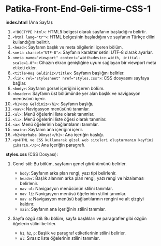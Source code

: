 # Patika-Front-End-Geli-tirme-CSS-1

**index.html** (Ana Sayfa):

1. `<!DOCTYPE html>`: HTML5 belgesi olarak sayfanın başladığını belirtir.
2. `<html lang="tr">`: HTML belgesinin başladığını ve sayfanın Türkçe dilini kullandığını belirtir.
3. `<head>`: Sayfanın başlık ve meta bilgilerini içeren bölüm.
4. `<meta charset="UTF-8">`: Sayfanın karakter setini UTF-8 olarak ayarlar.
5. `<meta name="viewport" content="width=device-width, initial-scale=1.0">`: Cihazın ekran genişliğine uyum sağlayan bir viewport meta etiketi ekler.
6. `<title>Hoş Geldiniz</title>`: Sayfanın başlığını belirler.
7. `<link rel="stylesheet" href="styles.css">`: CSS dosyasını sayfaya bağlar.
8. `<body>`: Sayfanın görsel içeriğini içeren bölüm.
9. `<header>`: Sayfanın üst bölümünde yer alan başlık ve navigasyon menüsünü içerir.
10. `<h1>Hoş Geldiniz</h1>`: Sayfanın başlığı.
11. `<nav>`: Navigasyon menüsünü tanımlar.
12. `<ul>`: Menü öğelerini liste olarak tanımlar.
13. `<li>`: Menü öğelerini liste öğesi olarak tanımlar.
14. `<a>`: Menü öğelerinin bağlantılarını tanımlar.
15. `<main>`: Sayfanın ana içeriğini içerir.
16. `<h2>Merhaba Dünya!</h2>`: Ana içeriğin başlığı.
17. `<p>HTML ve CSS kullanarak güzel web siteleri oluşturmanın keyfini çıkarın.</p>`: Ana içeriğin paragrafı.

**styles.css** (CSS Dosyası):

1. Genel stil: Bu bölüm, sayfanın genel görünümünü belirler.
    - `body`: Sayfanın arka plan rengi, yazı tipi belirlenir.
    - `header`: Başlık alanının arka plan rengi, yazı rengi ve hizalaması belirlenir.
    - `nav ul`: Navigasyon menüsünün stilini tanımlar.
    - `nav li`: Navigasyon menüsü öğelerinin stilini tanımlar.
    - `nav a`: Navigasyon menüsü bağlantılarının rengini ve alt çizgiyi kaldırır.
    - `main`: Sayfanın ana içeriğinin stilini tanımlar.
    
2. Sayfa özgü stil: Bu bölüm, sayfa başlıkları ve paragrafler gibi özgün öğelerin stilini belirler.
    - `h1`, `h2`, `p`: Başlık ve paragraf etiketlerinin stilini belirler.
    - `ul`: Sırasız liste öğelerinin stilini tanımlar.

